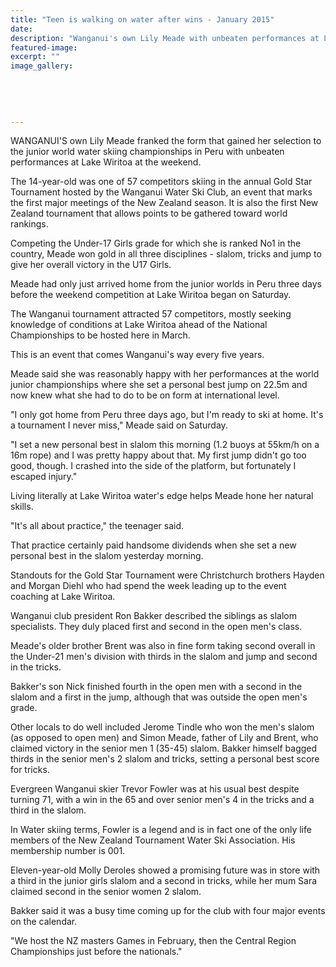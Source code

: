 ```yaml
---
title: "Teen is walking on water after wins - January 2015"
date: 
description: "Wanganui's own Lily Meade with unbeaten performances at Lake Wiritoa at the weekend, from the Wanganui Chronicle article 19 Jan 2015...."
featured-image: 
excerpt: ""
image_gallery:
    
    
    
    
    
---
```


<p>WANGANUI'S own Lily Meade franked the form that gained her selection to the junior world water skiing championships in Peru with unbeaten performances at Lake Wiritoa at the weekend.</p>
<p>The 14-year-old was one of 57 competitors skiing in the annual Gold Star Tournament hosted by the Wanganui Water Ski Club, an event that marks the first major meetings of the New Zealand season. It is also the first New Zealand tournament that allows points to be gathered toward world rankings.</p>
<p>Competing the Under-17 Girls grade for which she is ranked No1 in the country, Meade won gold in all three disciplines - slalom, tricks and jump to give her overall victory in the U17 Girls.</p>
<p>Meade had only just arrived home from the junior worlds in Peru three days before the weekend competition at Lake Wiritoa began on Saturday.</p>
<p>The Wanganui tournament attracted 57 competitors, mostly seeking knowledge of conditions at Lake Wiritoa ahead of the National Championships to be hosted here in March.</p>
<p>This is an event that comes Wanganui's way every five years.</p>
<p>Meade said she was reasonably happy with her performances at the world junior championships where she set a personal best jump on 22.5m and now knew what she had to do to be on form at international level.</p>
<p>"I only got home from Peru three days ago, but I'm ready to ski at home. It's a tournament I never miss," Meade said on Saturday.</p>
<p>"I set a new personal best in slalom this morning (1.2 buoys at 55km/h on a 16m rope) and I was pretty happy about that. My first jump didn't go too good, though. I crashed into the side of the platform, but fortunately I escaped injury."</p>
<p>Living literally at Lake Wiritoa water's edge helps Meade hone her natural skills.</p>
<p>"It's all about practice," the teenager said.</p>
<p>That practice certainly paid handsome dividends when she set a new personal best in the slalom yesterday morning.</p>
<p>Standouts for the Gold Star Tournament were Christchurch brothers Hayden and Morgan Diehl who had spend the week leading up to the event coaching at Lake Wiritoa.</p>
<p>Wanganui club president Ron Bakker described the siblings as slalom specialists. They duly placed first and second in the open men's class.</p>
<p>Meade's older brother Brent was also in fine form taking second overall in the Under-21 men's division with thirds in the slalom and jump and second in the tricks.</p>
<p>Bakker's son Nick finished fourth in the open men with a second in the slalom and a first in the jump, although that was outside the open men's grade.</p>
<p>Other locals to do well included Jerome Tindle who won the men's slalom (as opposed to open men) and Simon Meade, father of Lily and Brent, who claimed victory in the senior men 1 (35-45) slalom. Bakker himself bagged thirds in the senior men's 2 slalom and tricks, setting a personal best score for tricks.</p>
<p>Evergreen Wanganui skier Trevor Fowler was at his usual best despite turning 71, with a win in the 65 and over senior men's 4 in the tricks and a third in the slalom.</p>
<p>In Water skiing terms, Fowler is a legend and is in fact one of the only life members of the New Zealand Tournament Water Ski Association. His membership number is 001.</p>
<p>Eleven-year-old Molly Deroles showed a promising future was in store with a third in the junior girls slalom and a second in tricks, while her mum Sara claimed second in the senior women 2 slalom.</p>
<p>Bakker said it was a busy time coming up for the club with four major events on the calendar.</p>
<p>"We host the NZ masters Games in February, then the Central Region Championships just before the nationals."</p>

